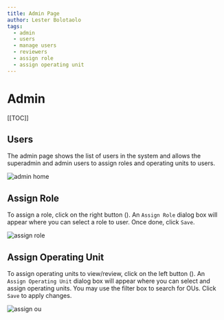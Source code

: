 ```yaml
---
title: Admin Page
author: Lester Bolotaolo
tags: 
  - admin
  - users
  - manage users
  - reviewers
  - assign role
  - assign operating unit
---
```


# Admin

[[TOC]]

## Users

The admin page shows the list of users in the system and allows the superadmin and admin users to assign roles and operating units to users.

![admin home](https://user-images.githubusercontent.com/29625844/83619872-0afe5c80-a5bf-11ea-9775-af1b3adc8e48.png)



## Assign Role

To assign a role, click on the right button (<span class="iconify" data-icon="mdi:account" data-inline="false"></span>). An `Assign Role` dialog box will appear where you can select a role to user. Once done, click `Save`.

![assign role](https://user-images.githubusercontent.com/29625844/83619882-0d60b680-a5bf-11ea-8666-484353291e21.png)

## Assign Operating Unit

To assign operating units to view/review, click on the left button (<span class="iconify" data-icon="mdi:view-grid" data-inline="false"></span>). An `Assign Operating Unit` dialog box will appear where you can select and assign operating units. You may use the filter box to search for OUs. Click `Save` to apply changes.

![assign ou](https://user-images.githubusercontent.com/29625844/83619880-0cc82000-a5bf-11ea-90f2-c8b66abbf71c.png)